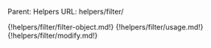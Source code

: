 Parent: Helpers
URL: helpers/filter/

{!helpers/filter/filter-object.md!}
{!helpers/filter/usage.md!}
{!helpers/filter/modify.md!}

